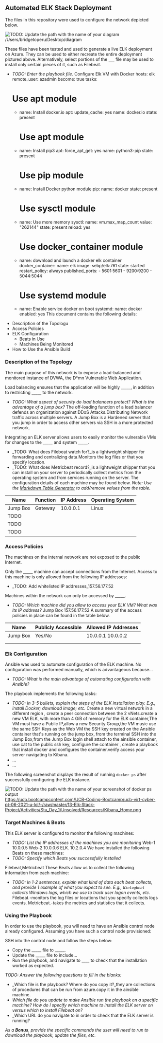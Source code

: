 ## Automated ELK Stack Deployment

The files in this repository were used to configure the network depicted below.

![TODO: Update the path with the name of your diagram](Images/diagram_filename.png)
/Users/bridgetoperu/Desktop/diagram

These files have been tested and used to generate a live ELK deployment on Azure. They can be used to either recreate the entire deployment pictured above. Alternatively, select portions of the ___ file may be used to install only certain pieces of it, such as Filebeat.

  - _TODO: Enter the playbook file._
Configure Elk VM with Docker
  hosts: elk
  remote_user: azadmin
  become: true
  tasks:
    # Use apt module
    - name: Install docker.io
      apt:
        update_cache: yes
        name: docker.io
        state: present

      # Use apt module
    - name: Install pip3
      apt:
        force_apt_get: yes
        name: python3-pip
        state: present

      # Use pip module
    - name: Install Docker python module
      pip:
        name: docker
        state: present

      # Use sysctl module
    - name: Use more memory
      sysctl:
        name: vm.max_map_count
        value: "262144"
        state: present
        reload: yes

      # Use docker_container module
    - name: download and launch a docker elk container
      docker_container:
        name: elk
        image: sebp/elk:761
        state: started
        restart_policy: always
        published_ports:
          - 5601:5601
          - 9200:9200
          - 5044:5044

      # Use systemd module
    - name: Enable service docker on boot
      systemd:
        name: docker
        enabled: yes
This document contains the following details:
- Description of the Topologu
- Access Policies
- ELK Configuration
  - Beats in Use
  - Machines Being Monitored
- How to Use the Ansible Build


### Description of the Topology

The main purpose of this network is to expose a load-balanced and monitored instance of DVWA, the D*mn Vulnerable Web Application.

Load balancing ensures that the application will be highly _____, in addition to restricting _____ to the network.
- _TODO: What aspect of security do load balancers protect? What is the advantage of a jump box?_
The off-loading function of a load balancer defends an organization against DDoS Attacks.Distributing Network traffic across multiple servers. 
A Jump Box is a Hardened server that you jump in order to access other servers via SSH in a more protected network.  

Integrating an ELK server allows users to easily monitor the vulnerable VMs for changes to the _____ and system _____.
- _TODO: What does Filebeat watch for?_is a lightweight  shipper for forwarding and centralizing data.Monitors the log files or that you specify location. 
- _TODO: What does Metricbeat record?_is a lightweight  shipper that you can install on your server  to periodically collect metrics from the operating system and from services running on the server.
The configuration details of each machine may be found below.
_Note: Use the [Markdown Table Generator](http://www.tablesgenerator.com/markdown_tables) to add/remove values from the table_.

| Name     | Function | IP Address | Operating System |
|----------|----------|------------|------------------|
| Jump Box | Gateway  | 10.0.0.1   | Linux            |
| TODO     |          |            |                  |
| TODO     |          |            |                  |
| TODO     |          |            |                  |

### Access Policies

The machines on the internal network are not exposed to the public Internet. 

Only the _____ machine can accept connections from the Internet. Access to this machine is only allowed from the following IP addresses:
- _TODO: Add whitelisted IP addresses_157.56.177.52

Machines within the network can only be accessed by _____.
- _TODO: Which machine did you allow to access your ELK VM? What was its IP address?_
Jump Box 157.56.177.52
A summary of the access policies in place can be found in the table below.

| Name     | Publicly Accessible | Allowed IP Addresses |
|----------|---------------------|----------------------|
| Jump Box | Yes/No              | 10.0.0.1 10.0.0.2    |
|          |                     |                      |
|          |                     |                      |

### Elk Configuration

Ansible was used to automate configuration of the ELK machine. No configuration was performed manually, which is advantageous because...
- _TODO: What is the main advantage of automating configuration with Ansible?_

The playbook implements the following tasks:
- _TODO: In 3-5 bullets, explain the steps of the ELK installation play. E.g., install Docker; download image; etc._
Create a new virtual network in a different region , create a peer connection between the 2 vNets.create a new VM ELK, with more than 4 GiB of memory for the ELK container,The VM must have a Public IP,allow a new Security Group,the VM music use the same SSH Keys  as the Web VM the SSH key created on the Ansible container that's  running on the jump box, from the terminal SSH into the Jump Box,from the Jump Box login shell attach to the ainsible container, use cat to the public ssh key, configure the container , create a playbook that install docker and configures the container.verify access your server navigating to Kibana.
- ...
- ...

The following screenshot displays the result of running `docker ps` after successfully configuring the ELK instance.



![TODO: Update the path with the name of your screenshot of docker ps output](Images/docker_ps_output.png)
https://ucb.bootcampcontent.com/UCB-Coding-Bootcamp/ucb-virt-cyber-pt-06-2021-u-lol/-/raw/master/13-Elk-Stack-Project/Activities/Stu_Day_1/Unsolved/Resources/Kibana_Home.png
### Target Machines & Beats
This ELK server is configured to monitor the following machines:
- _TODO: List the IP addresses of the machines you are monitoring_
Web-1 10.0.0.5
Web-2 10.0.0.6
ELK. 10.2.0.4
We have installed the following Beats on these machines:
- _TODO: Specify which Beats you successfully installed_

Filebeat,Metricbeat
These Beats allow us to collect the following information from each machine:
- _TODO: In 1-2 sentences, explain what kind of data each beat collects, and provide 1 example of what you expect to see. E.g., `Winlogbeat` collects Windows logs, which we use to track user logon events, etc._
Filebeat.-monitors the log files or locations that you specify collects logs events.
Metricbeat.-takes the metrics and statistics that it collects.

### Using the Playbook
In order to use the playbook, you will need to have an Ansible control node already configured. Assuming you have such a control node provisioned: 

SSH into the control node and follow the steps below:
- Copy the _____ file to _____.
- Update the _____ file to include...
- Run the playbook, and navigate to ____ to check that the installation worked as expected.

_TODO: Answer the following questions to fill in the blanks:_
- _Which file is the playbook? Where do you copy it?_they are collections of procedures that can be run from azure.copy it in the ainsible machine.
- _Which file do you update to make Ansible run the playbook on a specific machine?
 How do I specify which machine to install the ELK server on versus which to install Filebeat on?_
- _Which URL do you navigate to in order to check that the ELK server is running?

_As a **Bonus**, provide the specific commands the user will need to run to download the playbook, update the files, etc._